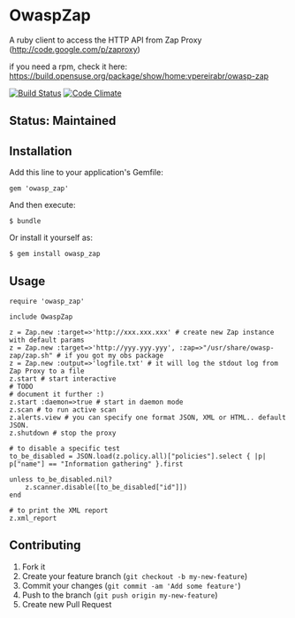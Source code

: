 # OwaspZap


A ruby client to access the HTTP API from Zap Proxy (http://code.google.com/p/zaproxy)

if you need a rpm, check it here: https://build.opensuse.org/package/show/home:vpereirabr/owasp-zap

[![Build Status](https://travis-ci.org/vpereira/owasp_zap.png?branch=master)](https://travis-ci.org/vpereira/owasp_zap)
[![Code Climate](https://codeclimate.com/github/vpereira/owasp_zap.png)](https://codeclimate.com/github/vpereira/owasp_zap)

## Status: Maintained

## Installation

Add this line to your application's Gemfile:

    gem 'owasp_zap'

And then execute:

    $ bundle

Or install it yourself as:

    $ gem install owasp_zap

## Usage

    require 'owasp_zap'
    
    include OwaspZap 

    z = Zap.new :target=>'http://xxx.xxx.xxx' # create new Zap instance with default params
    z = Zap.new :target=>'http://yyy.yyy.yyy', :zap=>"/usr/share/owasp-zap/zap.sh" # if you got my obs package
    z = Zap.new :output=>'logfile.txt' # it will log the stdout log from Zap Proxy to a file
    z.start # start interactive
    # TODO
    # document it further :) 
    z.start :daemon=>true # start in daemon mode
    z.scan # to run active scan
    z.alerts.view # you can specify one format JSON, XML or HTML.. default JSON.
    z.shutdown # stop the proxy

    # to disable a specific test
    to_be_disabled = JSON.load(z.policy.all)["policies"].select { |p| p["name"] == "Information gathering" }.first
 
    unless to_be_disabled.nil?
        z.scanner.disable([to_be_disabled["id"]])
    end

    # to print the XML report
    z.xml_report

## Contributing

1. Fork it
2. Create your feature branch (`git checkout -b my-new-feature`)
3. Commit your changes (`git commit -am 'Add some feature'`)
4. Push to the branch (`git push origin my-new-feature`)
5. Create new Pull Request
